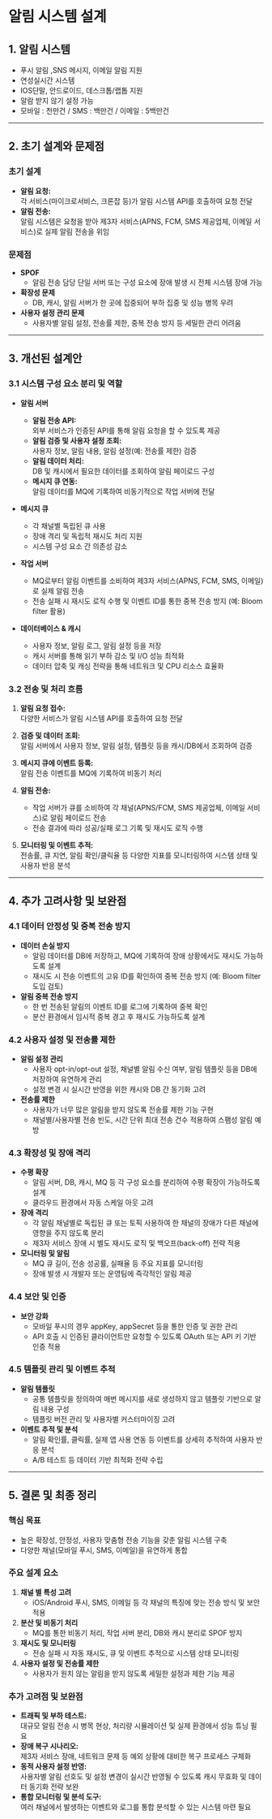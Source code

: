 # 알림 시스템 설계

## 1. 알림 시스템 
- 푸시 알림 ,SNS 메시지, 이메일 알림 지원
- 연성실시간 시스템
- IOS단말, 안드로이드, 데스크톱/랩톱 지원
- 알람 받지 않기 설정 가능
- 모바일 : 천만건 / SMS : 백만건 / 이메일 : 5백만건

---

## 2. 초기 설계와 문제점

### 초기 설계
- **알림 요청:**  
  각 서비스(마이크로서비스, 크론잡 등)가 알림 시스템 API를 호출하여 요청 전달
- **알림 전송:**  
  알림 시스템은 요청을 받아 제3자 서비스(APNS, FCM, SMS 제공업체, 이메일 서비스)로 실제 알림 전송을 위임

### 문제점
- **SPOF**
    - 알림 전송 담당 단일 서버 또는 구성 요소에 장애 발생 시 전체 시스템 장애 가능
- **확장성 문제**
    - DB, 캐시, 알림 서버가 한 곳에 집중되어 부하 집중 및 성능 병목 우려
- **사용자 설정 관리 문제**
    - 사용자별 알림 설정, 전송률 제한, 중복 전송 방지 등 세밀한 관리 어려움

---

## 3. 개선된 설계안

### 3.1 시스템 구성 요소 분리 및 역할

- **알림 서버**
    - **알림 전송 API:**  
      외부 서비스가 인증된 API를 통해 알림 요청을 할 수 있도록 제공
    - **알림 검증 및 사용자 설정 조회:**  
      사용자 정보, 알림 내용, 알림 설정(예: 전송률 제한) 검증
    - **알림 데이터 처리:**  
      DB 및 캐시에서 필요한 데이터를 조회하여 알림 페이로드 구성
    - **메시지 큐 연동:**  
      알림 데이터를 MQ에 기록하여 비동기적으로 작업 서버에 전달

- **메시지 큐**
    - 각 채널별 독립된 큐 사용
    - 장애 격리 및 독립적 재시도 처리 지원
    - 시스템 구성 요소 간 의존성 감소

- **작업 서버**
    - MQ로부터 알림 이벤트를 소비하여 제3자 서비스(APNS, FCM, SMS, 이메일)로 실제 알림 전송
    - 전송 실패 시 재시도 로직 수행 및 이벤트 ID를 통한 중복 전송 방지 (예: Bloom filter 활용)

- **데이터베이스 & 캐시**
    - 사용자 정보, 알림 로그, 알림 설정 등을 저장
    - 캐시 서버를 통해 읽기 부하 감소 및 I/O 성능 최적화
    - 데이터 압축 및 캐싱 전략을 통해 네트워크 및 CPU 리소스 효율화

### 3.2 전송 및 처리 흐름

1. **알림 요청 접수:**  
   다양한 서비스가 알림 시스템 API를 호출하여 요청 전달

2. **검증 및 데이터 조회:**  
   알림 서버에서 사용자 정보, 알림 설정, 템플릿 등을 캐시/DB에서 조회하여 검증

3. **메시지 큐에 이벤트 등록:**  
   알림 전송 이벤트를 MQ에 기록하여 비동기 처리

4. **알림 전송:**
    - 작업 서버가 큐를 소비하여 각 채널(APNS/FCM, SMS 제공업체, 이메일 서비스)로 알림 페이로드 전송
    - 전송 결과에 따라 성공/실패 로그 기록 및 재시도 로직 수행

5. **모니터링 및 이벤트 추적:**  
   전송률, 큐 지연, 알림 확인/클릭율 등 다양한 지표를 모니터링하여 시스템 상태 및 사용자 반응 분석

---

## 4. 추가 고려사항 및 보완점

### 4.1 데이터 안정성 및 중복 전송 방지

- **데이터 손실 방지**
    - 알림 데이터를 DB에 저장하고, MQ에 기록하여 장애 상황에서도 재시도 가능하도록 설계
    - 재시도 시 전송 이벤트의 고유 ID를 확인하여 중복 전송 방지 (예: Bloom filter 도입 검토)
- **알림 중복 전송 방지**
    - 한 번 전송된 알림의 이벤트 ID를 로그에 기록하여 중복 확인
    - 분산 환경에서 임시적 중복 경고 후 재시도 가능하도록 설계

### 4.2 사용자 설정 및 전송률 제한

- **알림 설정 관리**
    - 사용자 opt-in/opt-out 설정, 채널별 알림 수신 여부, 알림 템플릿 등을 DB에 저장하여 유연하게 관리
    - 설정 변경 시 실시간 반영을 위한 캐시와 DB 간 동기화 고려
- **전송률 제한**
    - 사용자가 너무 많은 알림을 받지 않도록 전송률 제한 기능 구현
    - 채널별/사용자별 전송 빈도, 시간 단위 최대 전송 건수 적용하여 스팸성 알림 예방

### 4.3 확장성 및 장애 격리

- **수평 확장**
    - 알림 서버, DB, 캐시, MQ 등 각 구성 요소를 분리하여 수평 확장이 가능하도록 설계
    - 클라우드 환경에서 자동 스케일 아웃 고려
- **장애 격리**
    - 각 알림 채널별로 독립된 큐 또는 토픽 사용하여 한 채널의 장애가 다른 채널에 영향을 주지 않도록 분리
    - 제3자 서비스 장애 시 별도 재시도 로직 및 백오프(back-off) 전략 적용
- **모니터링 및 알림**
    - MQ 큐 길이, 전송 성공률, 실패율 등 주요 지표를 모니터링
    - 장애 발생 시 개발자 또는 운영팀에 즉각적인 알림 제공

### 4.4 보안 및 인증

- **보안 강화**
    - 모바일 푸시의 경우 appKey, appSecret 등을 통한 인증 및 권한 관리
    - API 호출 시 인증된 클라이언트만 요청할 수 있도록 OAuth 또는 API 키 기반 인증 적용

### 4.5 템플릿 관리 및 이벤트 추적

- **알림 템플릿**
    - 공통 템플릿을 정의하여 매번 메시지를 새로 생성하지 않고 템플릿 기반으로 알림 내용 구성
    - 템플릿 버전 관리 및 사용자별 커스터마이징 고려
- **이벤트 추적 및 분석**
    - 알림 확인률, 클릭률, 실제 앱 사용 연동 등 이벤트를 상세히 추적하여 사용자 반응 분석
    - A/B 테스트 등 데이터 기반 최적화 전략 수립

---

## 5. 결론 및 최종 정리

### 핵심 목표
- 높은 확장성, 안정성, 사용자 맞춤형 전송 기능을 갖춘 알림 시스템 구축
- 다양한 채널(모바일 푸시, SMS, 이메일)을 유연하게 통합

### 주요 설계 요소
1. **채널 별 특성 고려**
    - iOS/Android 푸시, SMS, 이메일 등 각 채널의 특징에 맞는 전송 방식 및 보안 적용
2. **분산 및 비동기 처리**
    - MQ를 통한 비동기 처리, 작업 서버 분리, DB와 캐시 분리로 SPOF 방지
3. **재시도 및 모니터링**
    - 전송 실패 시 자동 재시도, 큐 및 이벤트 추적으로 시스템 상태 모니터링
4. **사용자 설정 및 전송률 제한**
    - 사용자가 원치 않는 알림을 받지 않도록 세밀한 설정과 제한 기능 제공

### 추가 고려점 및 보완점
- **트래픽 및 부하 테스트:**  
  대규모 알림 전송 시 병목 현상, 처리량 시뮬레이션 및 실제 환경에서 성능 튜닝 필요
- **장애 복구 시나리오:**  
  제3자 서비스 장애, 네트워크 문제 등 예외 상황에 대비한 복구 프로세스 구체화
- **동적 사용자 설정 반영:**  
  사용자별 알림 선호도 및 설정 변경이 실시간 반영될 수 있도록 캐시 무효화 및 데이터 동기화 전략 보완
- **통합 모니터링 및 분석 도구:**  
  여러 채널에서 발생하는 이벤트와 로그를 통합 분석할 수 있는 시스템 마련 필요
